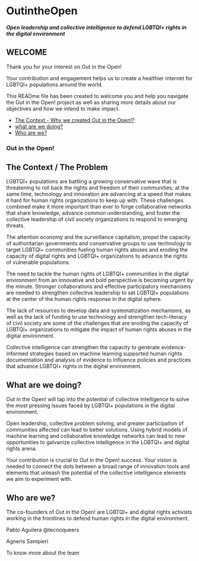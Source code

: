 # OutintheOpen
***Open leadership and collective intelligence to defend LGBTQI+ rights in the digital environment***

## WELCOME

Thank you for your interest on Out in the Open!

Your contribution and engagement helps us to create a healthier internet for LGBTQI+ populations around the world.

This READme file has been created to welcome you and help you navigate the Out in the Open! project as well as sharing more details about our objectives and how we intend to make impact.

* [The Context - Why we created Out in the Open!?](#The-Context)
* [what are we doing?](#what-are-we-doing)
* [Who are we?](#who-are-we)

 ### Out in the Open!

## The Context / The Problem

 LGBTQI+ populations are battling a growing conservative wave that is threatening to roll back the rights and freedom of their communities; at the same time, technology and innovation are advancing at a speed that makes it hard for human rights organizations to keep up with. These challenges combined make it more important than ever to forge collaborative networks that share knowledge, advance common understanding, and foster the collective leadership of civil society organizations to respond to emerging threats. 
 
The attention economy and the surveillance capitalism, propel the capacity of authoritarian governments and conservative groups to use technology to target LGBTQI+ communities fueling human rights abuses and eroding the capacity of digital rights and LGBTQI+ organizations to advance the rights of vulnerable populations.

The need to tackle the human rights of LGBTQI+ communities in the digital environment from an innovative and bold perspective is becoming urgent by the minute. Stronger collaborations and effective participatory mechanisms are needed to strengthen collective leadership to set LGBTQI+ populations  at the center of the human rights response in the digital sphere.

The lack of resources to develop data and systematization mechanisms, as well as the lack of funding to use technology and strengthen tech-literacy of civil society are some of the challenges that are eroding the capacity of LGBTQI+ organizations to mitigate the impact of human rights abuses in the digital environment.

Collective intelligence can strengthen the capacity to generate evidence-informed strategies based on machine learning supported human rights documentation and analysis of evidence to influence policies and practices that advance LGBTQI+ rights in the digital environment.

## What are we doing?

 Out in the Open! will tap into the potential of collective intelligence to solve the most pressing issues faced by  LGBTQI+ populations in the digital environment.

Open leadership, collective problem solving, and greater participation of communities affected can lead to better solutions. Using hybrid models of machine learning and collaborative knowledge networks can lead to new opportunities to galvanize collective intelligence in the LGBTQI+ and digital rights arena.

 Your contribution is crucial to Out in the Open! success. Your vision is needed to connect the dots between a broad range of innovation tools and elements that unleash the potential of the collective intelligence elements we aim to experiment with.

## Who are we?

The co-founders of  Out in the Open! are LGBTQI+ and digital rights activists working in the frontlines to defend human rights in the digital environment.

Pablo Aguilera @tecnoqueers 

Agneris Sampieri 

To know more about the team 
